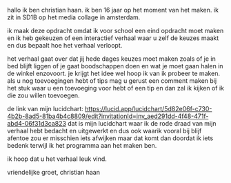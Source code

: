 hallo ik ben christian haan.
ik ben 16 jaar op het moment van het maken.
ik zit in SD1B op het media collage in amsterdam.


ik maak deze opdracht omdat ik voor school een eind opdracht moet maken en ik heb gekeuzen of een interactief verhaal waar u zelf de keuzes maakt en dus bepaalt hoe het verhaal verloopt.

het verhaal gaat over dat jij hede dages keuzes moet maken zoals of je in bed blijft liggen of je gaat boodschappen doen en wat je moet gaan halen in de winkel enzovoort. je krijgt het idee wel hoop ik van ik probeer te maken.
als u nog toevoegingen hebt of tips mag u gerust een comment maken bij het stuk waar u een toevoeging voor hebt of een tip en dan zal ik kijken of ik die zou willen toevoegen.

de link van mijn lucidchart:
https://lucid.app/lucidchart/5d82e06f-c730-4b2b-8ad5-81ba4b4c8809/edit?invitationId=inv_aed291dd-4f48-471f-abd4-06f31d3ca823
dat is mijn lucidchart waar ik de rode draad van mijn verhaal hebt bedacht en uitgewerkt en dus ook waarik vooral bij blijf afentoe zou er misschien iets afwijken maar dat komt dan doordat ik iets bedenk terwijl ik het programma aan het maken ben.

ik hoop dat u het verhaal leuk vind.

vriendelijke groet, christian haan
